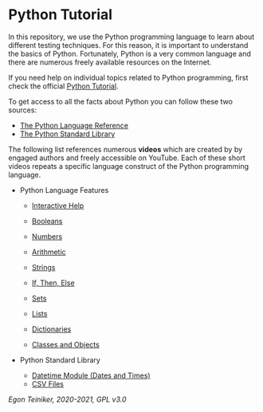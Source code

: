 # Python Tutorial

In this repository, we use the Python programming language to learn about different testing techniques.
For this reason, it is important to understand the basics of Python.
Fortunately, Python is a very common language and there are numerous freely available resources on the Internet.

If you need help on individual topics related to Python programming, first check the official
[Python Tutorial](https://docs.python.org/3/tutorial/index.html).

To get access to all the facts about Python you can follow these two sources:
* [The Python Language Reference](https://docs.python.org/3/reference/index.html)
* [The Python Standard Library](https://docs.python.org/3/library/index.html)

The following list references numerous **videos** which are created by by engaged authors and freely accessible on YouTube.
Each of these short videos repeats a specific language construct of the Python programming language.

* Python Language Features
  * [Interactive Help](https://youtu.be/BVXv0-1Rcc8)
  * [Booleans](https://youtu.be/9OK32jb_TdI)
  * [Numbers](https://youtu.be/_87ASgggEg0)
  * [Arithmetic](https://youtu.be/Aj8FQRIHJSc)
  * [Strings](https://youtu.be/iAzShkKzpJo)
  * [If, Then, Else](https://youtu.be/f4KOjWS_KZs)

  * [Sets](https://youtu.be/sBvaPopWOmQ)
  * [Lists](https://youtu.be/ohCDWZgNIU0)
  * [Dictionaries](https://youtu.be/XCcpzWs-CI4)

  * [Classes and Objects](https://youtu.be/apACNr7DC_s)

* Python Standard Library
    * [Datetime Module (Dates and Times)](https://youtu.be/RjMbCUpvIgw)
    * [CSV Files](https://youtu.be/Xi52tx6phRU)


*Egon Teiniker, 2020-2021, GPL v3.0*
